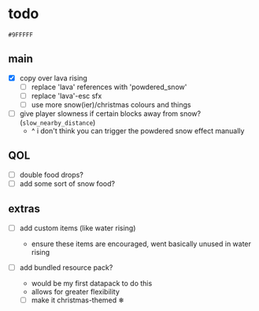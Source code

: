 # todo

```
#9FFFFF
```

## main
- [x] copy over lava rising
  - [ ] replace 'lava' references with 'powdered_snow'
  - [ ] replace 'lava'-esc sfx
  - [ ] use more snow(ier)/christmas colours and things

- [ ] give player slowness if certain blocks away from snow? (`slow_nearby_distance`)
  - ^ i don't think you can trigger the powdered snow effect manually

## QOL
- [ ] double food drops?
- [ ] add some sort of snow food?

## extras
- [ ] add custom items (like water rising)
  - ensure these items are encouraged, went basically unused in water rising

- [ ] add bundled resource pack?
  - would be my first datapack to do this
  - allows for greater flexibility
  - [ ] make it christmas-themed ❄
